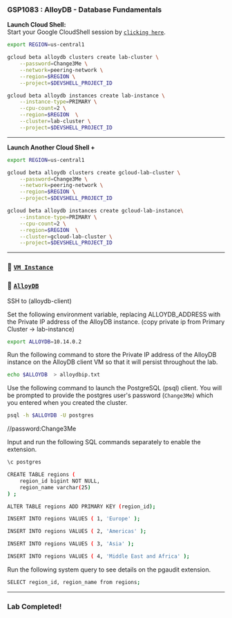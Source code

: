 ### GSP1083 : AlloyDB - Database Fundamentals

 **Launch Cloud Shell:**  
   Start your Google CloudShell session by [``clicking here``](https://console.cloud.google.com/home/dashboard?project=&pli=1&cloudshell=true).


```bash
export REGION=us-central1
```

```bash
gcloud beta alloydb clusters create lab-cluster \
    --password=Change3Me \
    --network=peering-network \
    --region=$REGION \
    --project=$DEVSHELL_PROJECT_ID

gcloud beta alloydb instances create lab-instance \
    --instance-type=PRIMARY \
    --cpu-count=2 \
    --region=$REGION  \
    --cluster=lab-cluster \
    --project=$DEVSHELL_PROJECT_ID
```
---

 **Launch Another Cloud Shell +**  

```bash
export REGION=us-central1
```

```bash
gcloud beta alloydb clusters create gcloud-lab-cluster \
    --password=Change3Me \
    --network=peering-network \
    --region=$REGION \
    --project=$DEVSHELL_PROJECT_ID

gcloud beta alloydb instances create gcloud-lab-instance\
    --instance-type=PRIMARY \
    --cpu-count=2 \
    --region=$REGION  \
    --cluster=gcloud-lab-cluster \
    --project=$DEVSHELL_PROJECT_ID
```

----

### 🔗 [``VM Instance``](https://console.cloud.google.com/compute/instances?referrer=search&project=)

### 🔗 [``AlloyDB``](https://console.cloud.google.com/alloydb/clusters?referrer=search&project=)


SSH to (alloydb-client)

Set the following environment variable, replacing ALLOYDB_ADDRESS with the Private IP address of the AlloyDB instance.
(copy private ip from Primary Cluster -> lab-instance)  

```bash
export ALLOYDB=10.14.0.2
```
Run the following command to store the Private IP address of the AlloyDB instance on the AlloyDB client VM so that it will persist throughout the lab.
```bash
echo $ALLOYDB  > alloydbip.txt 
```
Use the following command to launch the PostgreSQL (psql) client. You will be prompted to provide the postgres user's password (``Change3Me``) which you entered when you created the cluster.
```bash
psql -h $ALLOYDB -U postgres
```
//password:Change3Me

Input and run the following SQL commands separately to enable the extension.
```bash
\c postgres
```
```bash
CREATE TABLE regions (
    region_id bigint NOT NULL,
    region_name varchar(25)
) ;

ALTER TABLE regions ADD PRIMARY KEY (region_id);
```
```bash
INSERT INTO regions VALUES ( 1, 'Europe' );

INSERT INTO regions VALUES ( 2, 'Americas' );

INSERT INTO regions VALUES ( 3, 'Asia' );

INSERT INTO regions VALUES ( 4, 'Middle East and Africa' );
```

Run the following system query to see details on the pgaudit extension.
```bash
SELECT region_id, region_name from regions;
```

---

### Lab Completed!
